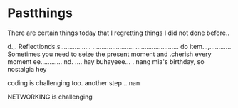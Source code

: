# Pastthings

There are certain things today that I regretting things I did not done before..

d.,.
Reflectionds.s.................
.......................
........................
do item...,............
Sometimes you need to seize the present moment and .cherish every moment ee............
nd.
....
hay buhayeee...
.
nang mia's birthday, so nostalgia
hey

coding is challenging too.
another step ...nan

NETWORKING is challenging 
